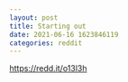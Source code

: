 ```yaml
--- 
layout: post 
title: Starting out 
date: 2021-06-16 1623846119 
categories: reddit 
--- 
```

https://redd.it/o13l3h